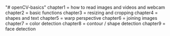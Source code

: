 "# openCV-basics" 
chapter1 = how to read images and videos and webcam
chapter2 = basic functions
chapter3 = resizing and cropping
chapter4 =  shapes and text
chapter5 = warp perspective
chapter6 = joining images
chapter7 = color detection
chapter8 = contour / shape detection
chapter9 = face detection
